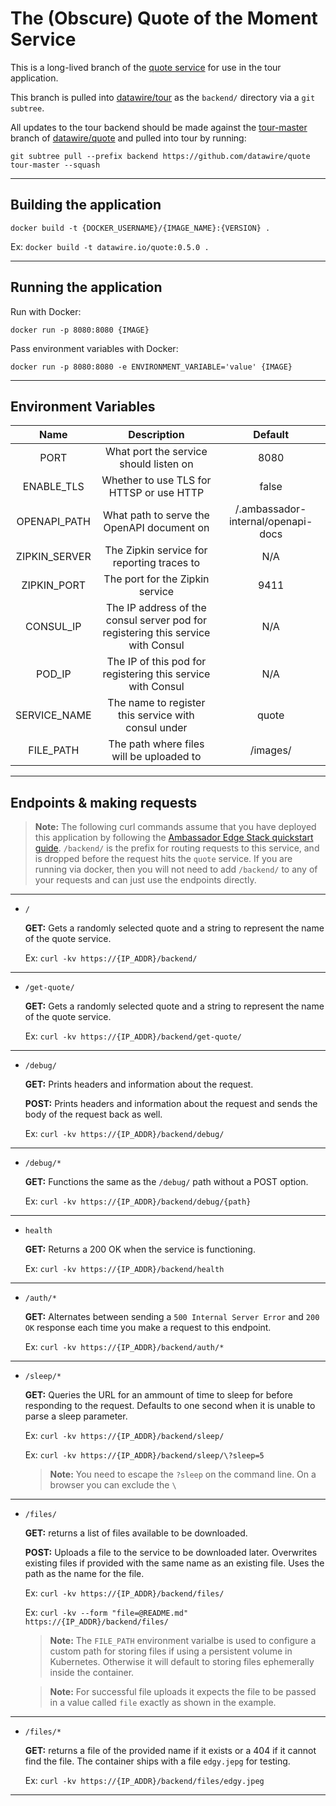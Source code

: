 # The (Obscure) Quote of the Moment Service



This is a long-lived branch of the [quote service](https://github.com/datawire/quote) for use in the tour application.

This branch is pulled into [datawire/tour](https://github.com/datawire/tour) as the `backend/` directory via a `git subtree`.

All updates to the tour backend should be made against the [tour-master](https://github.com/datawire/quote/tree/tour-master) branch of [datawire/quote](https://github.com/datawire/quote) and pulled into tour by running:

```
git subtree pull --prefix backend https://github.com/datawire/quote tour-master --squash
```

-----
## Building the application

`docker build -t {DOCKER_USERNAME}/{IMAGE_NAME}:{VERSION} .`

Ex: `docker build -t datawire.io/quote:0.5.0 .`

-----
## Running the application

Run with Docker:

`docker run -p 8080:8080 {IMAGE}`

Pass environment variables with Docker:

`docker run -p 8080:8080 -e ENVIRONMENT_VARIABLE='value' {IMAGE}`

-----
## Environment Variables
| Name | Description | Default | 
| :---: | :---: | :---: |
| PORT | What port the service should listen on | 8080 |
| ENABLE_TLS | Whether to use TLS for HTTSP or use HTTP | false |
| OPENAPI_PATH | What path to serve the OpenAPI document on | /.ambassador-internal/openapi-docs |
| ZIPKIN_SERVER | The Zipkin service for reporting traces to | N/A |
| ZIPKIN_PORT | The port for the Zipkin service | 9411 |
| CONSUL_IP | The IP address of the consul server pod for registering this service with Consul | N/A |
| POD_IP | The IP of this pod for registering this service with Consul  | N/A |
| SERVICE_NAME | The name to register this service with consul under | quote |
| FILE_PATH | The path where files will be uploaded to | /images/ |


-----
## Endpoints & making requests
> **Note:** The following curl commands assume that you have deployed this application by following the [Ambassador Edge Stack quickstart guide](https://www.getambassador.io/docs/edge-stack/latest/tutorials/getting-started). `/backend/` is the prefix for routing requests to this service, and is dropped before the request hits the `quote` service. If you are running via docker, then you will not need to add `/backend/` to any of your requests and can just use the endpoints directly.


-----
- `/`

    **GET:** Gets a randomly selected quote and a string to represent the name of the quote service.

    Ex: `curl -kv https://{IP_ADDR}/backend/`

-----
- `/get-quote/`

    **GET:** Gets a randomly selected quote and a string to represent the name of the quote service.

    Ex: `curl -kv https://{IP_ADDR}/backend/get-quote/`

-----
- `/debug/`

    **GET:** Prints headers and information about the request.

    **POST:** Prints headers and information about the request and sends the body of the request back as well.

    Ex: `curl -kv https://{IP_ADDR}/backend/debug/`


-----
- `/debug/*`

    **GET:** Functions the same as the `/debug/` path without a POST option.

    Ex: `curl -kv https://{IP_ADDR}/backend/debug/{path}`

-----
- `health`

    **GET:** Returns a 200 OK when the service is functioning.

    Ex: `curl -kv https://{IP_ADDR}/backend/health`

-----
- `/auth/*`

    **GET:** Alternates between sending a `500 Internal Server Error` and `200 OK` response each time you make a request to this endpoint.

    Ex: `curl -kv https://{IP_ADDR}/backend/auth/*`


-----
- `/sleep/*`

    **GET:** Queries the URL for an ammount of time to sleep for before responding to the request. Defaults to one second when it is unable to parse a sleep parameter.

    Ex: `curl -kv https://{IP_ADDR}/backend/sleep/`

    Ex: `curl -kv https://{IP_ADDR}/backend/sleep/\?sleep=5`

    > **Note:** You need to escape the `?sleep` on the command line. On a browser you can exclude the `\`


-----
- `/files/`

    **GET:** returns a list of files available to be downloaded.

    **POST:** Uploads a file to the service to be downloaded later. Overwrites existing files if provided with the same name as an existing file. Uses the path as the name for the file. 

    Ex: `curl -kv https://{IP_ADDR}/backend/files/`

    Ex: `curl -kv --form "file=@README.md" https://{IP_ADDR}/backend/files/`

    > **Note:** The `FILE_PATH` environment varialbe is used to configure a custom path for storing files if using a persistent volume in Kubernetes. Otherwise it will default to storing files ephemerally inside the container.


    > **Note:** For successful file uploads it expects the file to be passed in a value called `file` exactly as shown in the example.


-----
- `/files/*`

    **GET:** returns a file of the provided name if it exists or a 404 if it cannot find the file. The container ships with a file `edgy.jepg` for testing. 

    Ex: `curl -kv https://{IP_ADDR}/backend/files/edgy.jpeg`


-----
